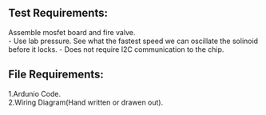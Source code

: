 ## Test Requirements:
Assemble mosfet board and fire valve.   
    - Use lab pressure. See what the fastest speed we can oscillate the solinoid before it locks.
    - Does not require I2C communication to the chip.  

## File Requirements:
1.Ardunio Code.  
2.Wiring Diagram(Hand written or drawen out).
